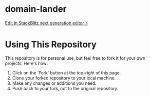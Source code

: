 # domain-lander

[Edit in StackBlitz next generation editor ⚡️](https://stackblitz.com/~/github.com/xyzeddotcom/domain-lander)

# Using This Repository

This repository is for personal use, but feel free to fork it for your own projects. Here's how:

1. Click on the 'Fork' button at the top-right of this page.
2. Clone your forked repository to your local machine.
3. Make any changes or additions you need.
4. Push back to your fork, not to the original repository.
